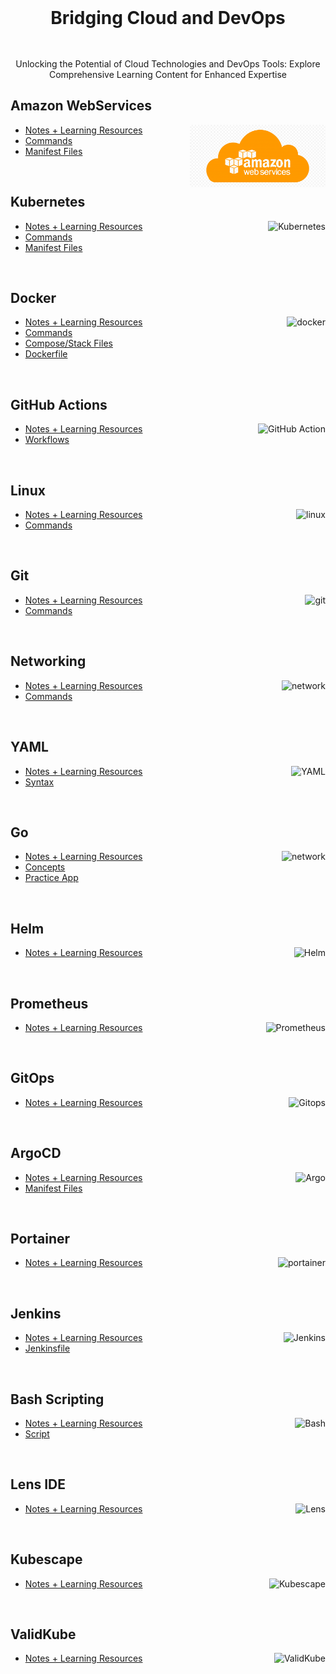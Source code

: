 
<div style="text-align: center;">
  <a href="https://www.awsweb.online" style="text-decoration: none; display: inline-block;">
    <h1 style="display: inline;">Bridging Cloud and DevOps</h1>
  </a>
</div>
<br></br>


<p align="center"> Unlocking the Potential of Cloud Technologies and DevOps Tools: Explore Comprehensive Learning Content for Enhanced Expertise </p>



## Amazon WebServices

<img align="right" src="https://github.com/awsautomation/CloudOps/blob/5bb99d3f06a2745346a3b2dcece5e8eb877d5e64/favicon/aws.png" height="100" alt="Amazon WebServices">

- [Notes + Learning Resources](Kubernetes/README.md)
- [Commands](Kubernetes/commands/README.md)
- [Manifest Files](https://github.com/awsautomation/CloudOps/tree/main/Kubernetes/YAML)

<br>

## Kubernetes

<img align="right" src="https://user-images.githubusercontent.com/51878265/200594367-f416d081-af8f-4f48-8008-998d005b317f.png" height="100" alt="Kubernetes"> 

- [Notes + Learning Resources](Kubernetes/README.md)
- [Commands](Kubernetes/commands/README.md)
- [Manifest Files](https://github.com/awsautomation/CloudOps/tree/main/Kubernetes/YAML)

<br>

## Docker

<img align="right" src="https://user-images.githubusercontent.com/51878265/200594916-47ba8a4c-fb94-4953-b179-dfb542df9499.png" height="100" alt="docker"> 

- [Notes + Learning Resources](Docker/README.md)
- [Commands](Docker/commands/README.md)
- [Compose/Stack Files](https://github.com/awsautomation/CloudOps/tree/main/Docker/YAML)
- [Dockerfile](https://github.com/awsautomation/CloudOps/tree/main/Docker/Dockerfile)

<br>

## GitHub Actions

<img align="right" src="https://user-images.githubusercontent.com/51878265/211621722-c2ddc389-6e4e-4769-9dac-f18f8e71fed3.png" height="100" alt="GitHub Action"> 

- [Notes + Learning Resources](GitHub-Actions/README.md)
- [Workflows](https://github.com/awsautomation/CloudOps/tree/main/GitHub-Actions/Workflows)

<br>

## Linux

<img align="right" src="https://user-images.githubusercontent.com/51878265/209197882-51406a8f-04ff-4c53-a362-ac32ae8566ad.png" height="100" alt="linux"> 

- [Notes + Learning Resources](Linux/README.md)
- [Commands](Linux/commands/README.md)

<br>

## Git 

<img align="right" src="https://user-images.githubusercontent.com/51878265/202784470-2c813581-7160-4aaf-b96c-35187795d05b.png" height="100" alt="git"> 

- [Notes + Learning Resources](Git/README.md)
- [Commands](Git/commands/README.md)

<br>

## Networking

<img align="right" src="https://user-images.githubusercontent.com/51878265/204347251-efd0e271-5d3c-4008-bdab-6f6ce5b2195f.png" height="100" alt="network"> 

- [Notes + Learning Resources](Networking/README.md)
- [Commands](Networking/commands/README.md)

<br>

## YAML

<img align="right" src="https://user-images.githubusercontent.com/51878265/202765143-55758916-b631-4c18-aaad-718b42507d67.png" height="100" alt="YAML"> 

- [Notes + Learning Resources](YAML/README.md)
- [Syntax](YAML/syntax/README.md)

<br>

## Go

<img align="right" src="https://user-images.githubusercontent.com/51878265/213385507-52f03107-388c-4992-9b5e-c89de6906e37.png" height="100" alt="network"> 

- [Notes + Learning Resources](Go/README.md)
- [Concepts](https://github.com/awsautomation/CloudOps/tree/main/Go/Concepts)
- [Practice App](https://github.com/awsautomation/CloudOps/tree/main/Go/App)

<br>

## Helm

<img align="right" src="https://user-images.githubusercontent.com/51878265/202859249-b90ac510-d8e8-408d-9c07-0d2bd8e1b092.png" height="100" alt="Helm"> 

- [Notes + Learning Resources](Helm/README.md)

<br>

## Prometheus

<img align="right" src="https://user-images.githubusercontent.com/51878265/202859485-eba6809e-1cb8-4bbc-ab22-efa3c91d6463.png" height="100" alt="Prometheus"> 

- [Notes + Learning Resources](Prometheus/README.md)

<br>

## GitOps

<img align="right" src="https://user-images.githubusercontent.com/51878265/206730962-b20f94c1-17af-48b2-b62c-b6c02dbeeb77.png" height="100" alt="Gitops"> 

- [Notes + Learning Resources](GitOps/README.md)

<br>

## ArgoCD

<img align="right" src="https://user-images.githubusercontent.com/51878265/205495495-b3f0b395-3ce3-42d8-9274-220ff10334f6.png" height="100" alt="Argo"> 

- [Notes + Learning Resources](ArgoCD/README.md)
- [Manifest Files](https://github.com/awsautomation/CloudOps/tree/main/ArgoCD/YAML)

<br>

## Portainer

<img align="right" src="https://user-images.githubusercontent.com/51878265/204345912-dee5ddf4-4a91-4b4f-aeb3-5a429de5a7f7.png" height="100" alt="portainer"> 

- [Notes + Learning Resources](Portainer/README.md)

<br>

## Jenkins 

<img align="right" src="https://user-images.githubusercontent.com/51878265/209197795-570330e6-fbee-4bf3-a42e-b8609e3afc46.png" height="100" alt="Jenkins"> 

- [Notes + Learning Resources](Jenkins/README.md)
- [Jenkinsfile](https://github.com/awsautomation/CloudOps/tree/main/Jenkins/Jenkinsfile)

<br>

## Bash Scripting 

<img align="right" src="https://user-images.githubusercontent.com/51878265/200594989-b1406680-ed41-478a-84d5-7c35b287e112.png" height="100" alt="Bash"> 

- [Notes + Learning Resources](Bash-Scripting/README.md)
- [Script](https://github.com/awsautomation/CloudOps/tree/main/Bash-Scripting/Scripts)

<br>

## Lens IDE

<img align="right" src="https://user-images.githubusercontent.com/51878265/208243882-9c4f03fe-7aa3-4f42-84c4-ab90047e056b.png" height="100" alt="Lens"> 

- [Notes + Learning Resources](Lens/README.md)

<br>

## Kubescape 

<img align="right" src="https://user-images.githubusercontent.com/51878265/208244012-919ce817-32c1-40fe-b31f-44dba72655da.png" height="100" alt="Kubescape"> 

- [Notes + Learning Resources](Kubescape/README.md)

<br>

## ValidKube 

<img align="right" src="https://user-images.githubusercontent.com/51878265/208244291-3e43c1aa-cee1-4943-8775-21189cab3dcd.png" height="50" alt="ValidKube"> 

- [Notes + Learning Resources](Validkube/README.md)

<br>

<!-- ### Topic to cover
- Ansible
- Terraform
- CI/CD
- Advanced Networking
 -->
